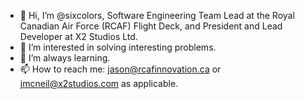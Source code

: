 - 👋 Hi, I’m @sixcolors, Software Engineering Team Lead at the Royal Canadian Air Force (RCAF) Flight Deck, and President and Lead Developer at X2 Studios Ltd.
- 👀 I’m interested in solving interesting problems.
- 🌱 I’m always learning.
- 📫 How to reach me: jason@rcafinnovation.ca or jmcneil@x2studios.com as applicable.
